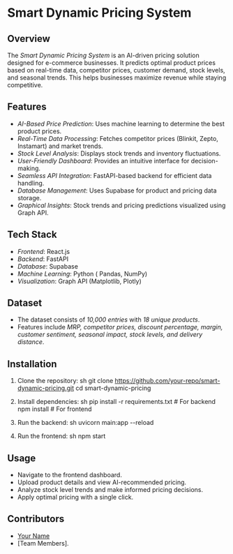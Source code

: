 # Smart Dynamic Pricing System

## Overview
The *Smart Dynamic Pricing System* is an AI-driven pricing solution designed for e-commerce businesses. It predicts optimal product prices based on real-time data, competitor prices, customer demand, stock levels, and seasonal trends. This helps businesses maximize revenue while staying competitive.

## Features
- *AI-Based Price Prediction*: Uses machine learning to determine the best product prices.
- *Real-Time Data Processing*: Fetches competitor prices (Blinkit, Zepto, Instamart) and market trends.
- *Stock Level Analysis*: Displays stock trends and inventory fluctuations.
- *User-Friendly Dashboard*: Provides an intuitive interface for decision-making.
- *Seamless API Integration*: FastAPI-based backend for efficient data handling.
- *Database Management*: Uses Supabase for product and pricing data storage.
- *Graphical Insights*: Stock trends and pricing predictions visualized using Graph API.

## Tech Stack
- *Frontend*: React.js
- *Backend*: FastAPI
- *Database*: Supabase
- *Machine Learning*: Python ( Pandas, NumPy)
- *Visualization*: Graph API (Matplotlib, Plotly)

## Dataset
- The dataset consists of *10,000 entries* with *18 unique products*.
- Features include *MRP, competitor prices, discount percentage, margin, customer sentiment, seasonal impact, stock levels, and delivery distance*.

## Installation
1. Clone the repository:
   sh
   git clone https://github.com/your-repo/smart-dynamic-pricing.git
   cd smart-dynamic-pricing
   
2. Install dependencies:
   sh
   pip install -r requirements.txt  # For backend
   npm install  # For frontend
   
3. Run the backend:
   sh
   uvicorn main:app --reload
   
4. Run the frontend:
   sh
   npm start
   

## Usage
- Navigate to the frontend dashboard.
- Upload product details and view AI-recommended pricing.
- Analyze stock level trends and make informed pricing decisions.
- Apply optimal pricing with a single click.

## Contributors
- [Your Name](https://github.com/your-github)
- [Team Members].
